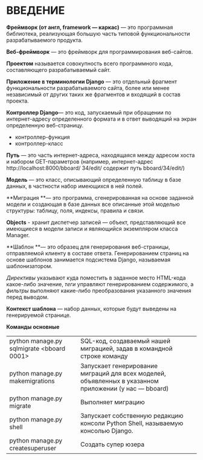 # ВВЕДЕНИЕ

**Фреймворк (от англ, framework — каркас)** — это программная библиотека, реали­зующая большую часть типовой функциональности разрабатываемого продукта.

**Веб-фреймворк** — это фреймворк для программирования веб-сайтов.

**Проектом** называется совокупность всего программного кода, составляющего разрабатываемый сайт.

**Приложение в терминологии Django** — это отдельный фрагмент функционально­сти разрабатываемого сайта, более или менее независимый от других таких же фрагментов и входящий в состав проекта.

**Контроллер Django**— это код, запускаемый при обращении по интернет-адресу определенного формата и в ответ выводящий на экран определенную веб-страницу.

* контроллер-функция
* контроллер-класс

**Путь** — это часть интернет-адреса, находящаяся между адресом хоста и набо­ром GET-параметров (например, интернет-адрес http://localhost:8000/bboard/ 34/edit/ содержит путь bboard/34/edit/)

**Модель** — это класс, описывающий определенную таблицу в базе данных, в част­ности набор имеющихся в ней полей.

**Миграция **— это программа, сгенерированная на основе заданной модели и соз­дающая в базе данных все описанные этой моделью структуры: таблицу, поля, индексы, правила и связи.

**Objects** - хранит диспетчер записей — объект, представляющий все имеющиеся в модели записи и являющийся экземпляром класса Manager.

**Шаблон **— это образец для генерирования веб-страницы, отправляемой клиенту в составе ответа. Генерированием страниц на основе шаблонов занимается подсис­тема Django, называемая шаблонизатором.

*Директивы* указывают куда поместить в заданное место HTML-кода какое-либо значение, *теги* управляют генерировани­ем содержимого, а *фильтры* выполняют какие-либо преобразования указанного значения перед выводом.

**Контекст шаблона** — набор данных, которые будут выведены на генерируемой странице.



**Команды основные**

|                                           |                                                              |      |
| ----------------------------------------- | ------------------------------------------------------------ | ---- |
| python manage.py sqlmigrate <bboard 0001> | SQL-код, создаваемый нашей миграцией, задав в командной строке команду |      |
| python manage.py makemigrations           | Запускает генерирование миграций для всех моделей, объявленных в указанном приложении (у нас — bboard) |      |
| python manage.py migrate                  | Выполняет миграцию                                           |      |
| python manage.py shell                    | Запускает собственную редакцию консоли Python Shell, называемую консолью Django. |      |
| python manage.py createsuperuser          | Создать супер юзера                                          |      |



